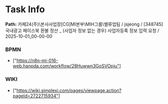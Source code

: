 # Task Info

**Path:** 카페24(주)\본사사업장\[CG]MI본부\MIH그룹\밸류업팀 / jsjeong / [348745] 국내광고 페이스북 환불 정산 _ (사업자 정보 없는 경우) 사업자등록 정보 입력 요청 / 2025-10-01_00-00-00

### BPMN
- ["https://n8n-mi-016-web.hanpda.com/workflow/28Huwwn3GoSVOpju"]

### WIKI
- ["https://wiki.simplexi.com/pages/viewpage.action?pageId=2722715934"]

